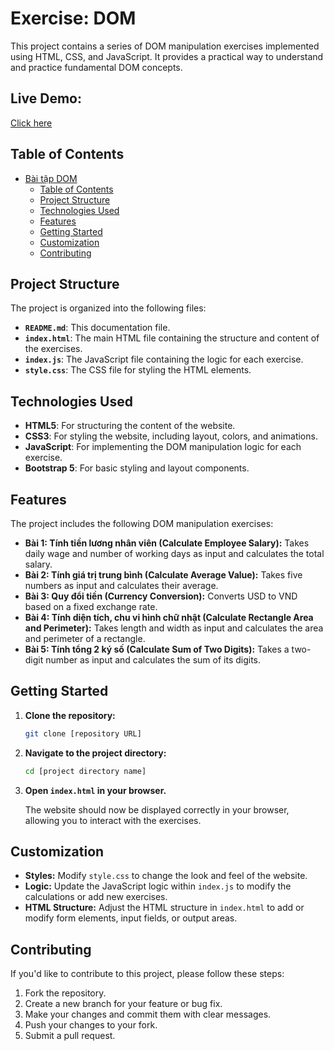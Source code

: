 # Exercise: DOM

This project contains a series of DOM manipulation exercises implemented using HTML, CSS, and JavaScript. It provides a practical way to understand and practice fundamental DOM concepts.

## Live Demo:
[Click here](https://basic-js-theta.vercel.app/)

## Table of Contents

- [Bài tập DOM](#bài-tập-dom)
  - [Table of Contents](#table-of-contents)
  - [Project Structure](#project-structure)
  - [Technologies Used](#technologies-used)
  - [Features](#features)
  - [Getting Started](#getting-started)
  - [Customization](#customization)
  - [Contributing](#contributing)

## Project Structure

The project is organized into the following files:

- **`README.md`**: This documentation file.
- **`index.html`**: The main HTML file containing the structure and content of the exercises.
- **`index.js`**:  The JavaScript file containing the logic for each exercise.
- **`style.css`**: The CSS file for styling the HTML elements.

## Technologies Used

- **HTML5**: For structuring the content of the website.
- **CSS3**: For styling the website, including layout, colors, and animations.
- **JavaScript**: For implementing the DOM manipulation logic for each exercise.
- **Bootstrap 5**:  For basic styling and layout components.

## Features

The project includes the following DOM manipulation exercises:

- **Bài 1: Tính tiền lương nhân viên (Calculate Employee Salary):**  Takes daily wage and number of working days as input and calculates the total salary.
- **Bài 2: Tính giá trị trung bình (Calculate Average Value):** Takes five numbers as input and calculates their average.
- **Bài 3: Quy đổi tiền (Currency Conversion):** Converts USD to VND based on a fixed exchange rate.
- **Bài 4: Tính diện tích, chu vi hình chữ nhật (Calculate Rectangle Area and Perimeter):** Takes length and width as input and calculates the area and perimeter of a rectangle.
- **Bài 5: Tính tổng 2 ký số (Calculate Sum of Two Digits):** Takes a two-digit number as input and calculates the sum of its digits.

## Getting Started

1.  **Clone the repository:**

    ```bash
    git clone [repository URL]
    ```

2.  **Navigate to the project directory:**

    ```bash
    cd [project directory name]
    ```

3.  **Open `index.html` in your browser.**

    The website should now be displayed correctly in your browser, allowing you to interact with the exercises.

## Customization

-   **Styles:** Modify `style.css` to change the look and feel of the website.
-   **Logic:** Update the JavaScript logic within `index.js` to modify the calculations or add new exercises.
-   **HTML Structure:**  Adjust the HTML structure in `index.html` to add or modify form elements, input fields, or output areas.

## Contributing

If you'd like to contribute to this project, please follow these steps:

1.  Fork the repository.
2.  Create a new branch for your feature or bug fix.
3.  Make your changes and commit them with clear messages.
4.  Push your changes to your fork.
5.  Submit a pull request.
